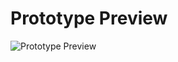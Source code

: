 # Prototype Preview

![Prototype Preview](https://github.com/kelvinleandro/coursera-meta-front-end/tree/main/course%2007%20-%20principles%20of%20UX%20UI%20Design/module05/01%20booking%20a%20table/Preview.gif)